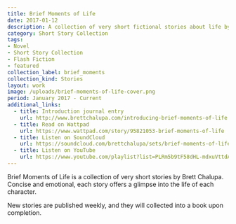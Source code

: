 ```yaml
---
title: Brief Moments of Life
date: 2017-01-12
description: A collection of very short fictional stories about life by Brett Chalupa, with new stories published weekly.
category: Short Story Collection
tags:
- Novel
- Short Story Collection
- Flash Fiction
- featured
collection_label: brief_moments
collection_kind: Stories
layout: work
image: /uploads/brief-moments-of-life-cover.png
period: January 2017 - Current
additional_links:
  - title: Introduction journal entry
    url: http://www.brettchalupa.com/introducing-brief-moments-of-life
  - title: Read on Wattpad
    url: https://www.wattpad.com/story/95821053-brief-moments-of-life
  - title: Listen on SoundCloud
    url: https://soundcloud.com/brettchalupa/sets/brief-moments-of-life
  - title: Listen on YouTube
    url: https://www.youtube.com/playlist?list=PLRm5b9tF58dHL-mdxuVttdAo-5arQ9Q0r
---
```


Brief Moments of Life is a collection of very short stories by Brett Chalupa. Concise and emotional, each story offers a glimpse into the life of each character.

New stories are published weekly, and they will collected into a book upon completion.

